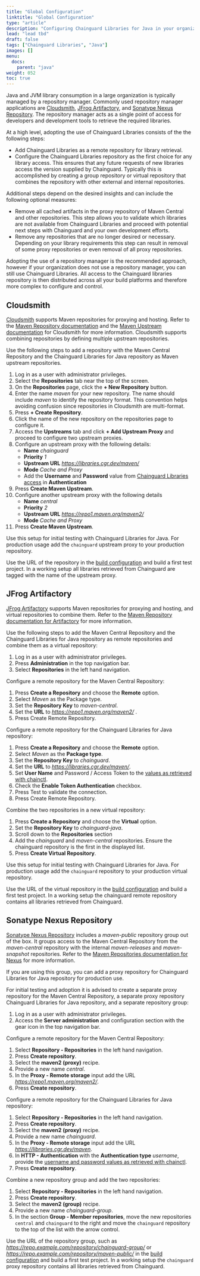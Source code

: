 ```yaml
---
title: "Global Configuration"
linktitle: "Global Configuration"
type: "article"
description: "Configuring Chainguard Libraries for Java in your organization"
lead: "lead tbd"
draft: false
tags: ["Chainguard Libraries", "Java"]
images: []
menu:
  docs:
    parent: "java"
weight: 052
toc: true
---
```


Java and JVM library consumption in a large organization is typically managed by
a repository manager. Commonly used repository manager applications are
[Cloudsmith](https://cloudsmith.com/), [JFrog
Artifactory](https://jfrog.com/artifactory/), and [Sonatype Nexus
Repository](https://www.sonatype.com/products/sonatype-nexus-repository). The
repository manager acts as a single point of access for developers and
development tools to retrieve the required libraries.

At a high level, adopting the use of Chainguard Libraries consists of the the
following steps:

* Add Chainguard Libraries as a remote repository for library retrieval.
* Configure the Chainguard Libraries repository as the first choice for any
  library access. This ensures that any future requests of new libraries access
  the version supplied by Chainguard. Typically this is accomplished by creating a
  group repository or virtual repository that combines the repository with other
  external and internal repositories.

Additional steps depend on the desired insights and can include the following
optional measures:

* Remove all cached artifacts in the proxy repository of Maven Central and other
  repositories. This step allows you to validate which libraries are not
  available from Chainguard Libraries and proceed with potential next steps with
  Chainguard and your own development efforts. 
* Remove any repositories that are no longer desired or necessary. Depending on
  your library requirements this step can result in removal of some proxy
  repositories or even removal of all proxy repositories. 

Adopting the use of a repository manager is the recommended approach, however if
your organization does not use a repository manager, you can still use
Chainguard Libraries. All access to the Chainguard libraries repository is then
distributed across all your build platforms and therefore more complex to
configure and control. 

## Cloudsmith

[Cloudsmith](https://cloudsmith.com/) supports Maven repositories for proxying
and hosting. Refer to the [Maven Repository
documentation](https://help.cloudsmith.io/docs/maven-repository) and the [Maven
Upstream
documentation](https://help.cloudsmith.io/docs/upstream-proxying-caching#create-a-maven-upstream)
for Cloudsmith for more information. Cloudsmith supports combining repositories
by defining multiple upstream repositories.

Use the following steps to add a repository with the Maven Central Repository
and the Chainguard Libraries for Java repository as Maven upstream repositories. 

1. Log in as a user with administrator privileges.
1. Select the **Repositories** tab near the top of the screen.
1. On the **Repositories** page, click the **+ New Repository** button.
1. Enter the name *maven* for your new repository. The name should include
   *maven* to identify the repository format. This convention helps avoiding
   confusion since repositories in Cloudsmith are multi-format.
1. Press **+ Create Repository**. 
1. Click the name of the new repository on the repositories page to configure
   it.
1. Access the **Upstreams** tab and click **+ Add Upstream Proxy** and proceed
   to configure two upstream proxies.
1. Configure an upstream proxy with the following details:
    * **Name** *chainguard* 
    * **Priority** *1*
    * **Upstream URL** *https://libraries.cgr.dev/maven/*
    * **Mode** *Cache and Proxy*
    * Add the **Username** and **Password** value from [Chainguard Libraries
      access](/chainguard/libraries/access/) in **Authentication**
1. Press **Create Maven Upstream**.
1. Configure another upstream proxy with the following details
    * **Name** *central* 
    * **Priority** *2*
    * **Upstream URL** *https://repo1.maven.org/maven2/*
    * **Mode** *Cache and Proxy*
1. Press **Create Maven Upstream**.

Use this setup for initial testing with Chainguard Libraries for Java. For
production usage add the `chainguard` upstream proxy to your production
repository.

Use the URL of the repository in the [build
configuration](/chainguard/libraries/java/build-configuration) and build a
first test project. In a working setup all libraries retrieved from Chainguard
are tagged with the name of the upstream proxy.

## JFrog Artifactory

[JFrog Artifactory](https://jfrog.com/artifactory/) supports Maven repositories
for proxying and hosting, and virtual repositories to combine them. Refer to the
[Maven Repository documentation for
Artifactory](https://jfrog.com/help/r/jfrog-artifactory-documentation/maven-repository)
for more information.

Use the following steps to add the Maven Central Repository and the Chainguard
Libraries for Java repository as remote repositories and combine them as a
virtual repository:

1. Log in as a user with administrator privileges.
1. Press **Administration** in the top navigation bar.
1. Select **Repositories** in the left hand navigation.

Configure a remote repository for the Maven Central Repository:

1. Press **Create a Repository** and choose the **Remote** option.
1. Select *Maven* as the Package type.
1. Set the **Repository Key** to *maven-central*.
1. Set the **URL** to *https://repo1.maven.org/maven2/* .
1. Press Create Remote Repository.

Configure a remote repository for the Chainguard Libraries for Java repository:

1. Press **Create a Repository** and choose the **Remote** option.
1. Select *Maven* as the **Package type**.
1. Set the **Repository Key** to *chainguard*.
1. Set the **URL** to *https://libraries.cgr.dev/maven/*.
1. Set **User Name** and Password / Access Token to the [values as retrieved
   with chainctl](/chainguard/libraries/access/).
1. Check the **Enable Token Authentication** checkbox.
1. Press Test to validate the connection.
1. Press Create Remote Repository.

Combine the two repositories in a new virtual repository:

1. Press **Create a Repository** and choose the **Virtual** option.
1. Set the **Repository Key** to *chainguard-java*.
1. Scroll down to the **Repositories** section
1. Add the *chainguard* and *maven-central* repositories. Ensure the chainguard repository is the first in the displayed
   list.
1. Press **Create Virtual Repository**.

Use this setup for initial testing with Chainguard Libraries for Java. For
production usage add the `chainguard` repository to your production virtual
repository.

Use the URL of the virtual repository in the [build
configuration](/chainguard/libraries/java/build-configuration) and build a first
test project. In a working setup the chainguard remote repository contains all
libraries retrieved from Chainguard.

## Sonatype Nexus Repository

[Sonatype Nexus
Repository](https://www.sonatype.com/products/sonatype-nexus-repository)
includes a *maven-public* repository group out of the box. It groups access to
the Maven Central Repository from the *maven-central* repository with the
internal *maven-releases* and *maven-snapshot* repositories. Refer to the [Maven
Repositories documentation for
Nexus](https://help.sonatype.com/en/maven-repositories.html) for more
information.

If you are using this group, you can add a proxy repository for Chainguard
Libraries for Java repository for production use.

For initial testing and adoption it is advised to create a separate proxy
repository for the Maven Central Repository, a separate proxy repository
Chainguard Libraries for Java repository, and a separate repository group:

1. Log in as a user with administrator privileges.
1. Access the **Server administration** and configuration section with the gear
   icon in the top navigation bar.

Configure a remote repository for the Maven Central Repository:

1. Select **Repository - Repositories** in the left hand navigation.
1. Press **Create repository**.
1. Select the **maven2 (proxy)** recipe.
1. Provide a new name *central*.
1. In the **Proxy - Remote storage** input add the URL *https://repo1.maven.org/maven2/*.
1. Press **Create repository**.

Configure a remote repository for the Chainguard Libraries for Java repository:

1. Select **Repository - Repositories** in the left hand navigation.
1. Press **Create repository**.
1. Select the **maven2 (proxy)** recipe.
1. Provide a new name *chainguard*.
1. In the **Proxy - Remote storage** input add the URL *https://libraries.cgr.dev/maven*.
1. In **HTTP - Authentication** with the **Authentication type** *username*,
   provide the [username and password values as retrieved with
   chainctl](/chainguard/libraries/access/).
1. Press **Create repository**. 

Combine a new repository group and add the two repositories:

1. Select **Repository - Repositories** in the left hand navigation.
1. Press **Create repository**.
1. Select the **maven2 (group)** recipe.
1. Provide a new name *chainguard-group*.
1. In the section **Group - Member repositories**, move the new repositories
   `central` and `chainguard` to the right and move the `chainguard` repository
   to the top of the list with the arrow control.

Use the URL of the repository group, such as
*https://repo.example.com/repository/chainguard-group/* or
*https://repo.example.com/repository/maven-public/* in the [build
configuration](/chainguard/libraries/java/build-configuration) and build a first
test project. In a working setup the `chainguard` proxy repository contains all
libraries retrieved from Chainguard.
